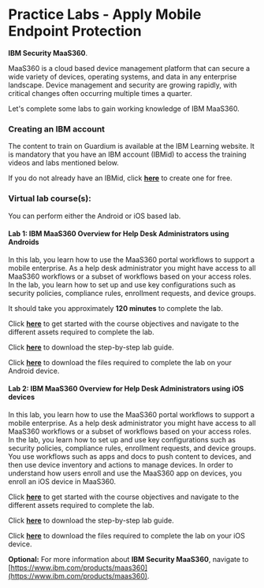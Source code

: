 # Practice Labs - Apply Mobile Endpoint Protection

**IBM Security MaaS360**.

MaaS360 is a cloud based device management platform that can secure a wide variety of devices, operating systems, and data in any enterprise landscape. Device management and security are growing rapidly, with critical changes often occurring multiple times a quarter.

Let's complete some labs to gain working knowledge of IBM MaaS360.

### Creating an IBM account

The content to train on Guardium is available at the IBM Learning website. It is mandatory that you have an IBM account (IBMid) to access the training videos and labs mentioned below.

If you do not already have an IBMid, click [**here**](https://www.ibm.com/account/reg/us-en/signup?formid=urx-19776\&target=https://ibm.com/training/auth/sso/ibm/callback) to create one for free.

### Virtual lab course(s):

You can perform either the Android or iOS based lab.

#### Lab 1: IBM MaaS360 Overview for Help Desk Administrators using Androids

In this lab, you learn how to use the MaaS360 portal workflows to support a mobile enterprise. As a help desk administrator you might have access to all MaaS360 workflows or a subset of workflows based on your access roles. In the lab, you learn how to set up and use key configurations such as security policies, compliance rules, enrollment requests, and device groups.

It should take you approximately **120 minutes** to complete the lab.

Click [**here**](https://learn.ibm.com/course/view.php?id=13971) to get started with the course objectives and navigate to the different assets required to complete the lab.

Click [**here**](https://learn.ibm.com/mod/resource/view.php?id=276518) to download the step-by-step lab guide.

Click [**here**](https://learn.ibm.com/mod/scorm/view.php?id=270606) to download the files required to complete the lab on your Android device.

#### Lab 2: IBM MaaS360 Overview for Help Desk Administrators using iOS devices

In this lab, you learn how to use the MaaS360 portal workflows to support a mobile enterprise. As a help desk administrator you might have access to all MaaS360 workflows or a subset of workflows based on your access roles. In the lab, you learn how to set up and use key configurations such as security policies, compliance rules, enrollment requests, and device groups. You use workflows such as apps and docs to push content to devices, and then use device inventory and actions to manage devices. In order to understand how users enroll and use the MaaS360 app on devices, you enroll an iOS device in MaaS360.

Click [**here**](https://learn.ibm.com/course/view.php?id=13949) to get started with the course objectives and navigate to the different assets required to complete the lab.

Click [**here**](https://learn.ibm.com/mod/resource/view.php?id=276352) to download the step-by-step lab guide.

Click [**here**](https://learn.ibm.com/mod/resource/view.php?id=276353) to download the files required to complete the lab on your iOS device.

**Optional:** For more information about **IBM Security MaaS360**, navigate to [https://www.ibm.com/products/maas360](https://www.ibm.com/products/maas360).
